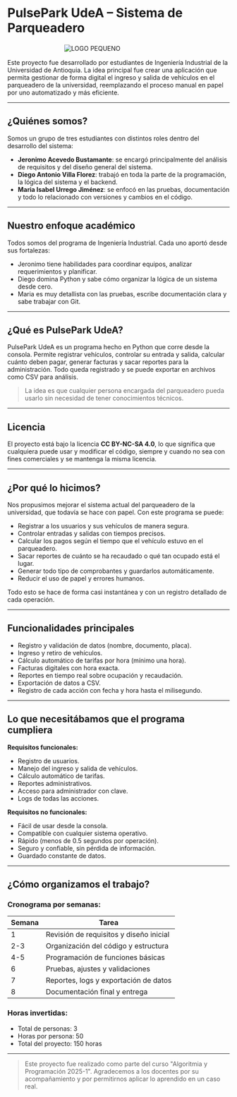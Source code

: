 # PulsePark UdeA – Sistema de Parqueadero

ㅤㅤㅤㅤㅤㅤㅤㅤㅤㅤ![LOGO PEQUENO](https://github.com/user-attachments/assets/1eab9711-bbba-499d-86b4-c3633da5e5bb)


Este proyecto fue desarrollado por estudiantes de Ingeniería Industrial de la Universidad de Antioquia. La idea principal fue crear una aplicación que permita gestionar de forma digital el ingreso y salida de vehículos en el parqueadero de la universidad, reemplazando el proceso manual en papel por uno automatizado y más eficiente.

---

## ¿Quiénes somos?

Somos un grupo de tres estudiantes con distintos roles dentro del desarrollo del sistema:

- **Jeronimo Acevedo Bustamante**: se encargó principalmente del análisis de requisitos y del diseño general del sistema.
- **Diego Antonio Villa Florez**: trabajó en toda la parte de la programación, la lógica del sistema y el backend.
- **Maria Isabel Urrego Jiménez**: se enfocó en las pruebas, documentación y todo lo relacionado con versiones y cambios en el código.

---

## Nuestro enfoque académico

Todos somos del programa de Ingeniería Industrial. Cada uno aportó desde sus fortalezas:

- Jeronimo tiene habilidades para coordinar equipos, analizar requerimientos y planificar.
- Diego domina Python y sabe cómo organizar la lógica de un sistema desde cero.
- Maria es muy detallista con las pruebas, escribe documentación clara y sabe trabajar con Git.

---

## ¿Qué es PulsePark UdeA?

PulsePark UdeA es un programa hecho en Python que corre desde la consola. Permite registrar vehículos, controlar su entrada y salida, calcular cuánto deben pagar, generar facturas y sacar reportes para la administración. Todo queda registrado y se puede exportar en archivos como CSV para análisis.

> La idea es que cualquier persona encargada del parqueadero pueda usarlo sin necesidad de tener conocimientos técnicos.

---

## Licencia

El proyecto está bajo la licencia **CC BY-NC-SA 4.0**, lo que significa que cualquiera puede usar y modificar el código, siempre y cuando no sea con fines comerciales y se mantenga la misma licencia.

---

## ¿Por qué lo hicimos?

Nos propusimos mejorar el sistema actual del parqueadero de la universidad, que todavía se hace con papel. Con este programa se puede:

- Registrar a los usuarios y sus vehículos de manera segura.
- Controlar entradas y salidas con tiempos precisos.
- Calcular los pagos según el tiempo que el vehículo estuvo en el parqueadero.
- Sacar reportes de cuánto se ha recaudado o qué tan ocupado está el lugar.
- Generar todo tipo de comprobantes y guardarlos automáticamente.
- Reducir el uso de papel y errores humanos.

Todo esto se hace de forma casi instantánea y con un registro detallado de cada operación.

---

## Funcionalidades principales

- Registro y validación de datos (nombre, documento, placa).
- Ingreso y retiro de vehículos.
- Cálculo automático de tarifas por hora (mínimo una hora).
- Facturas digitales con hora exacta.
- Reportes en tiempo real sobre ocupación y recaudación.
- Exportación de datos a CSV.
- Registro de cada acción con fecha y hora hasta el milisegundo.

---

## Lo que necesitábamos que el programa cumpliera

**Requisitos funcionales:**
- Registro de usuarios.
- Manejo del ingreso y salida de vehículos.
- Cálculo automático de tarifas.
- Reportes administrativos.
- Acceso para administrador con clave.
- Logs de todas las acciones.

**Requisitos no funcionales:**
- Fácil de usar desde la consola.
- Compatible con cualquier sistema operativo.
- Rápido (menos de 0.5 segundos por operación).
- Seguro y confiable, sin pérdida de información.
- Guardado constante de datos.

---

## ¿Cómo organizamos el trabajo?

### Cronograma por semanas:

| Semana | Tarea |
|--------|-------|
| 1 | Revisión de requisitos y diseño inicial |
| 2-3 | Organización del código y estructura |
| 4-5 | Programación de funciones básicas |
| 6 | Pruebas, ajustes y validaciones |
| 7 | Reportes, logs y exportación de datos |
| 8 | Documentación final y entrega |

### Horas invertidas:

- Total de personas: 3  
- Horas por persona: 50  
- Total del proyecto: 150 horas

---

> Este proyecto fue realizado como parte del curso "Algoritmia y Programación 2025-1". Agradecemos a los docentes por su acompañamiento y por permitirnos aplicar lo aprendido en un caso real.
